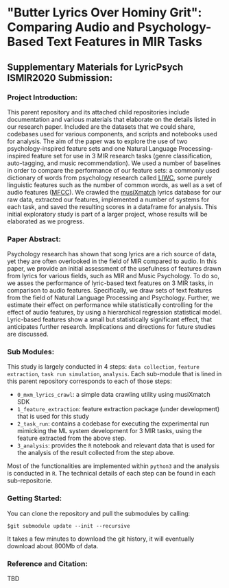 # "Butter Lyrics Over Hominy Grit": Comparing Audio and Psychology-Based Text Features in MIR Tasks
## Supplementary Materials for LyricPsych ISMIR2020 Submission:


### Project Introduction:
This parent repository and its attached child repositories include documentation and various materials that elaborate on the details listed in our research paper. Included are the datasets that we could share, codebases used for various components, and scripts and notebooks used for analysis. The aim of the paper was to explore the use of two psychology-inspired feature sets and one Natural Language Processing-inspired feature set for use in 3 MIR research tasks (genre classification, auto-tagging, and music recommendation). We used a number of baselines in order to compare the performance of our feature sets: a commonly used dictionary of words from psychology research called [LIWC](https://liwc.wpengine.com/), some purely linguistic features such as the number of common words, as well as a set of audio features ([MFCC](https://en.wikipedia.org/wiki/Mel-frequency_cepstrum)). We crawled the [musiXmatch](https://www.musixmatch.com/) lyrics database for our raw data, extracted our features, implemented a number of systems for each task, and saved the resulting scores in a dataframe for analysis. This initial exploratory study is part of a larger project, whose results will be elaborated as we progress.  


### Paper Abstract:
Psychology research has shown that song lyrics are a rich source of data, yet they are often overlooked in the field of MIR compared to audio. In this paper, we provide an initial assessment of the usefulness of features drawn from lyrics for various fields, such as MIR and Music Psychology. To do so, we asses the performance of lyric-based text features on 3 MIR tasks, in comparison to audio features. Specifically, we draw sets of text features from the field of Natural Language Processing and Psychology. Further, we estimate their effect on performance while statistically controlling for the effect of audio features, by using a hierarchical regression statistical model. Lyric-based features show a small but statistically significant effect, that anticipates further research. Implications and directions for future studies are discussed. 

### Sub Modules: 

This study is largely conducted in 4 steps: `data collection`, `feature extraction`, `task run simulation`, `analysis`. Each sub-module that is lined in this parent repository corresponds to each of those steps:

- `0_mxm_lyrics_crawl`: a simple data crawling utility using musiXmatch SDK
- `1_feature_extraction`: feature extraction package (under development) that is used for this study
- `2_task_run`: contains a codebase for executing the experimental run mimicking the ML system development for 3 MIR tasks, using the feature extracted from the above step.
- `3_analysis`: provides the `R` notebook and relevant data that is used for the analysis of the result collected from the step above.

Most of the functionalities are implemented within `python3` and the analysis is conducted in `R`. The technical details of each step can be found in each sub-repositorie.


### Getting Started:

You can clone the repository and pull the submodules by calling:

```
$git submodule update --init --recursive
```

It takes a few minutes to download the git history, it will eventually download about 800Mb of data.


### Reference and Citation:

TBD
